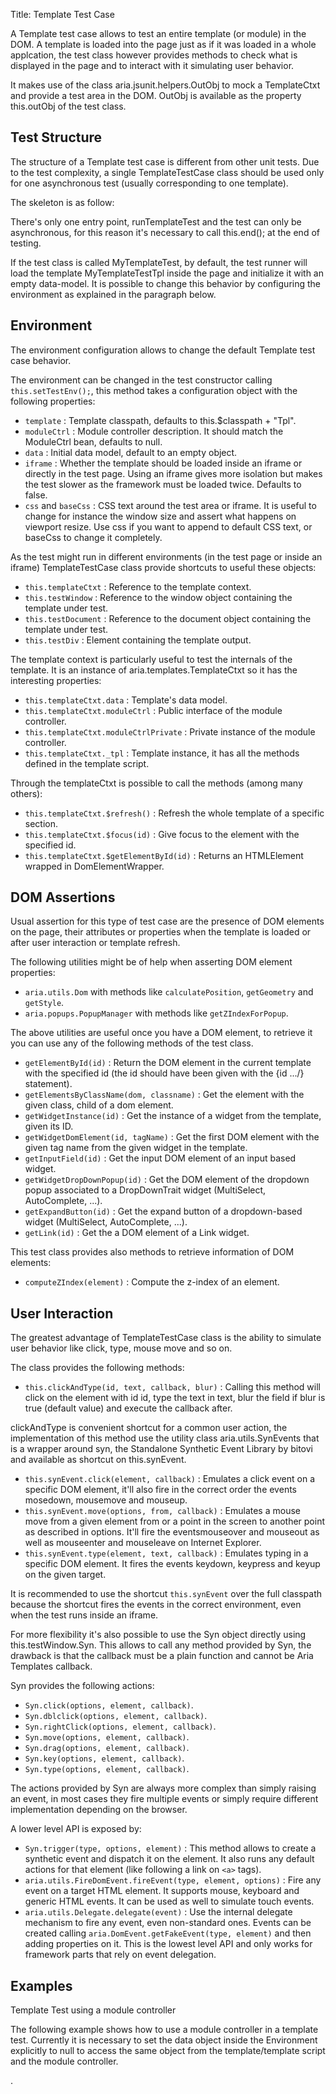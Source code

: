 Title: Template Test Case

A Template test case allows to test an entire template (or module) in the DOM.
A template is loaded into the page just as if it was loaded in a whole applcation,
the test class however provides methods to check what is displayed in the page and to interact with it simulating user behavior.

It makes use of the class aria.jsunit.helpers.OutObj to mock a TemplateCtxt and provide a test area in the DOM.
OutObj is available as the property this.outObj of the test class.

## Test Structure

The structure of a Template test case is different from other unit tests. Due to the test complexity, a single TemplateTestCase class should be used only for one asynchronous test (usually corresponding to one template).

The skeleton is as follow:

<script src='%SNIPPETS_SERVER_URL%/snippets/github.com/ariatemplates/documentation-code/snippets/tests/TemplateTestCase.js?tag=skeleton&lang=javascript&outdent=true&noheader=true'></script>

There's only one entry point, runTemplateTest and the test can only be asynchronous, for this reason it's necessary to call this.end(); at the end of testing.

If the test class is called MyTemplateTest, by default, the test runner will load the template MyTemplateTestTpl inside the page and initialize it with an empty data-model. It is possible to change this behavior by configuring the environment as explained in the paragraph below.

## Environment

The environment configuration allows to change the default Template test case behavior.

<script src='%SNIPPETS_SERVER_URL%/snippets/github.com/ariatemplates/documentation-code/snippets/tests/TemplateTestCase.js?tag=configuration&lang=javascript&outdent=true&noheader=true'></script>

The environment can be changed in the test constructor calling `this.setTestEnv();`,
this method takes a configuration object with the following properties:

* `template` : Template classpath, defaults to this.$classpath + "Tpl".
* `moduleCtrl` : Module controller description. It should match the ModuleCtrl bean, defaults to null.
* `data` : Initial data model, default to an empty object.
* `iframe` : Whether the template should be loaded inside an iframe or directly in the test page.
Using an iframe gives more isolation but makes the test slower as the framework must be loaded twice. Defaults to false.
* `css` and `baseCss` : CSS text around the test area or iframe.
It is useful to change for instance the window size and assert what happens on viewport resize.
Use css if you want to append to default CSS text, or baseCss to change it completely.

As the test might run in different environments (in the test page or inside an iframe) TemplateTestCase class provide shortcuts to useful these objects:

* `this.templateCtxt` : Reference to the template context.
* `this.testWindow` : Reference to the window object containing the template under test.
* `this.testDocument` : Reference to the document object containing the template under test.
* `this.testDiv` : Element containing the template output.

The template context is particularly useful to test the internals of the template. It is an instance of aria.templates.TemplateCtxt so it has the interesting properties:

* `this.templateCtxt.data` : Template's data model.
* `this.templateCtxt.moduleCtrl` : Public interface of the module controller.
* `this.templateCtxt.moduleCtrlPrivate` : Private instance of the module controller.
* `this.templateCtxt._tpl` : Template instance, it has all the methods defined in the template script.

Through the templateCtxt is possible to call the methods (among many others):

* `this.templateCtxt.$refresh()` : Refresh the whole template of a specific section.
* `this.templateCtxt.$focus(id)` : Give focus to the element with the specified id.
* `this.templateCtxt.$getElementById(id)` : Returns an HTMLElement wrapped in DomElementWrapper.

## DOM Assertions

Usual assertion for this type of test case are the presence of DOM elements on the page, their attributes or properties when the template is loaded or after user interaction or template refresh.

The following utilities might be of help when asserting DOM element properties:

* `aria.utils.Dom` with methods like `calculatePosition`, `getGeometry` and `getStyle`.
* `aria.popups.PopupManager` with methods like `getZIndexForPopup`.

The above utilities are useful once you have a DOM element, to retrieve it you can use any of the following methods of the test class.

* `getElementById(id)` : Return the DOM element in the current template with the specified id
(the id should have been given with the {id .../} statement).
* `getElementsByClassName(dom, classname)` : Get the element with the given class, child of a dom element.
* `getWidgetInstance(id)` : Get the instance of a widget from the template, given its ID.
* `getWidgetDomElement(id, tagName)` : Get the first DOM element with the given tag name from the given widget in the template.
* `getInputField(id)` : Get the input DOM element of an input based widget.
* `getWidgetDropDownPopup(id)` : Get the DOM element of the dropdown popup associated to a DropDownTrait widget
(MultiSelect, AutoComplete, ...).
* `getExpandButton(id)` : Get the expand button of a dropdown-based widget (MultiSelect, AutoComplete, ...).
* `getLink(id)` : Get the a DOM element of a Link widget.

This test class provides also methods to retrieve information of DOM elements:

* `computeZIndex(element)` : Compute the z-index of an element.

## User Interaction

The greatest advantage of TemplateTestCase class is the ability to simulate user behavior like click, type, mouse move and so on.

The class provides the following methods:

* `this.clickAndType(id, text, callback, blur)` : Calling this method will click on the element with id id, type the text in text, blur the field if blur is true (default value) and execute the callback after.

clickAndType is convenient shortcut for a common user action, the implementation of this method use the utility class aria.utils.SynEvents that is a wrapper around syn, the Standalone Synthetic Event Library by bitovi and available as shortcut on this.synEvent.

* `this.synEvent.click(element, callback)` : Emulates a click event on a specific DOM element, it'll also fire in the correct order the events mosedown, mousemove and mouseup.
* `this.synEvent.move(options, from, callback)` : Emulates a mouse move from a given element from or a point in the screen to another point as described in options. It'll fire the eventsmouseover and mouseout as well as mouseenter and mouseleave on Internet Explorer.
* `this.synEvent.type(element, text, callback)` : Emulates typing in a specific DOM element. It fires the events keydown, keypress and keyup on the given target.

It is recommended to use the shortcut `this.synEvent` over the full classpath because the shortcut fires the events
in the correct environment, even when the test runs inside an iframe.

For more flexibility it's also possible to use the Syn object directly using this.testWindow.Syn.
This allows to call any method provided by Syn, the drawback is that the callback must be a plain function and
cannot be Aria Templates callback.

Syn provides the following actions:

* `Syn.click(options, element, callback)`.
* `Syn.dblclick(options, element, callback)`.
* `Syn.rightClick(options, element, callback)`.
* `Syn.move(options, element, callback)`.
* `Syn.drag(options, element, callback)`.
* `Syn.key(options, element, callback)`.
* `Syn.type(options, element, callback)`.

The actions provided by Syn are always more complex than simply raising an event,
in most cases they fire multiple events or simply require different implementation depending on the browser.

A lower level API is exposed by:

* `Syn.trigger(type, options, element)` : This method allows to create a synthetic event and dispatch it on the element.
It also runs any default actions for that element (like following a link on `<a>` tags).
* `aria.utils.FireDomEvent.fireEvent(type, element, options)` :
Fire any event on a target HTML element. It supports mouse, keyboard and generic HTML events.
It can be used as well to simulate touch events.
* `aria.utils.Delegate.delegate(event)` : Use the internal delegate mechanism to fire any event,
even non-standard ones. Events can be created calling `aria.DomEvent.getFakeEvent(type, element)` and then adding properties on it.
This is the lowest level API and only works for framework parts that rely on event delegation.

## Examples

Template Test using a module controller

The following example shows how to use a module controller in a template test.
Currently it is necessary to set the data object inside the Environment explicitly
to null to access the same object from the template/template script and the module controller.

<script src='%SNIPPETS_SERVER_URL%/snippets/github.com/ariatemplates/documentation-code/snippets/tests/TemplateTestCase.js?tag=moduleController&lang=javascript&outdent=true&noheader=true'></script>

.
